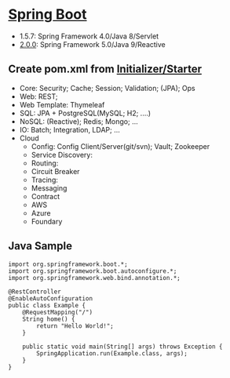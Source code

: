 # [Spring Boot](https://projects.spring.io/spring-boot/)
- 1.5.7: Spring Framework 4.0/Java 8/Servlet
- [2.0.0](https://docs.spring.io/spring-boot/docs/2.0.0.M7/reference/htmlsingle/): Spring Framework 5.0/Java 9/Reactive  

## Create pom.xml from [Initializer/Starter](https://start.spring.io/)
- Core: Security; Cache; Session; Validation; (JPA); Ops
- Web: REST;
- Web Template: Thymeleaf
- SQL: JPA + PostgreSQL(MySQL; H2; ....)
- NoSQL: (Reactive); Redis; Mongo; ...
- IO: Batch; Integration, LDAP;  ...
- Cloud 
    - Config: Config Client/Server(git/svn); Vault; Zookeeper
    - Service Discovery: 
    - Routing:
    - Circuit Breaker
    - Tracing: 
    - Messaging
    - Contract
    - AWS
    - Azure
    - Foundary
    
## Java Sample
```
import org.springframework.boot.*;
import org.springframework.boot.autoconfigure.*;
import org.springframework.web.bind.annotation.*;

@RestController
@EnableAutoConfiguration
public class Example {
	@RequestMapping("/")
	String home() {
		return "Hello World!";
	}

	public static void main(String[] args) throws Exception {
		SpringApplication.run(Example.class, args);
	}
}
```
